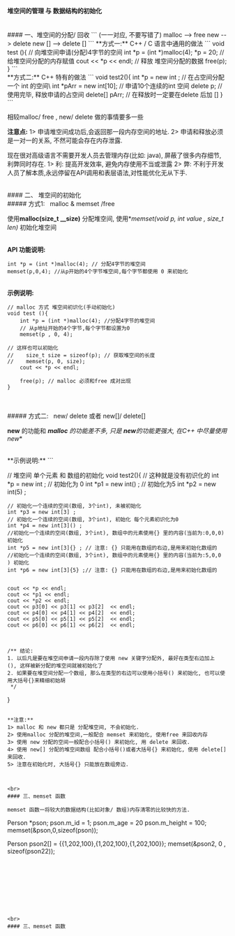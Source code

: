 #### 堆空间的管理 与 数据结构的初始化


<br>
#### 一、堆空间的分配/ 回收
```
(一一对应, 不要写错了)
malloc --> free
new --> delete
new [] --> delete []
```
**方式一:**
C++ / C 语言中通用的做法
```
void test (){
// 向堆空间申请(分配)4字节的空间
int *p = (int *)malloc(4);
*p = 20; //给堆空间分配的内存赋值
cout << *p << endl;
// 释放 堆空间分配的数据
free(p);
}
```




<br>
**方式二:**
C++ 特有的做法
```
void test2(){
int *p = new int ; // 在占空间分配一个 int 的空间\
int *pArr = new int[10]; // 申请10个连续的int 空间
delete p; // 使用完毕, 释放申请的占空间
delete[] pArr; // 在释放时一定要在delete 后加 []
}
```

相较malloc/ free , new/ delete 做的事情要多一些

**注意点:**
1> 申请堆空间成功后,会返回那一段内存空间的地址.
2> 申请和释放必须是一对一的关系, 不然可能会存在内存泄露.

现在很对高级语言不需要开发人员去管理内存(比如: java), 屏蔽了很多内存细节,利弊同时存在.
1> 利: 提高开发效率, 避免内存使用不当或泄露
2> 弊: 不利于开发人员了解本质,永远停留在API调用和表层语法,对性能优化无从下手.






<br>
#### 二、 堆空间的初始化





<br>
##### 方式1: &nbsp;  malloc & memset  /free

使用**malloc(size_t __size)** 分配堆空间, 使用**memset(void *p, int value , size_t len)** 初始化堆空间

<br>**API  功能说明:**
```
int *p = (int *)malloc(4); // 分配4字节的堆空间
memset(p,0,4); //从p开始的4个字节堆空间,每个字节都使用 0 来初始化
```

<br> **示例说明:**
```
// malloc 方式 堆空间初识化(手动初始化)
void test (){
    int *p = (int *)malloc(4); //分配4字节的堆空间
    // 从p地址开始的4个字节,每个字节都设置为0
    memset(p , 0, 4);  
    
// 这样也可以初始化
//    size_t size = sizeof(p); // 获取堆空间的长度
//    memset(p, 0, size);
    cout << *p << endl;
 
    free(p); // malloc 必须和free 成对出现
}
```

<br>
<br>
##### 方式二: &nbsp; new/ delete 或者 new[]/ delete[]

**new** 的功能和 ***malloc** 的功能差不多, 只是 **new**的功能更强大, 在C++ 中尽量使用**new** 

<br>
**示例说明:**
```

// 堆空间 单个元素 和 数组的初始化
void test2(){
    // 这种就是没有初识化的
    int *p = new int ;
    // 初始化为 0
    int *p1 = new int() ;
    // 初始化为5
    int *p2 = new int(5) ;
    
    // 初始化一个连续的空间(数组, 3个int), 未被初始化
    int *p3 = new int[3] ;
    // 初始化一个连续的空间(数组, 3个int), 初始化 每个元素初识化为0
    int *p4 = new int[3]() ;
    //初始化一个连续的空间(数组, 3个int), 数组中的元素使用{} 里的内容(当前为:0,0,0) 初始化
    int *p5 = new int[3]{} ; // 注意: {} 只能用在数组的右边,是用来初始化数组的
    //初始化一个连续的空间(数组, 3个int), 数组中的元素使用{} 里的内容(当前为:5,0,0 ) 初始化
    int *p6 = new int[3]{5} ;// 注意: {} 只能用在数组的右边,是用来初始化数组的
    
    
    cout << *p << endl;
    cout << *p1 << endl;
    cout << *p2 << endl;
    cout << p3[0] << p3[1] << p3[2]  << endl;
    cout << p4[0] << p4[1] << p4[2]  << endl;
    cout << p5[0] << p5[1] << p5[2]  << endl;
    cout << p6[0] << p6[1] << p6[2]  << endl;
   
   
    
    /** 结论:
    1. 以后凡是要在堆空间申请一段内存除了使用 new 关键字分配外, 最好在类型右边加上 (), 这样被新分配的堆空间就被初始化了
    2. 如果要在堆空间分配一个数组, 那么在类型的右边可以使用小括号() 来初始化, 也可以使用大括号{}来精细初始胡
     */
}

```

**注意:**
1> malloc 和 new 都只是 分配堆空间, 不会初始化.
2> 使用malloc 分配的堆空间,一般配合 memset 来初始化, 使用free 来回收内存
3> 使用 new 分配的空间一般配合小括号() 来初始化, 用 delete 来回收.
4> 使用 new[] 分配的堆空间数组 配合小括号()或者大括号{} 来初始化, 使用 delete[] 来回收.
5> 注意在初始化时, 大括号{} 只能放在数组旁边.



<br>
#### 三、memset 函数

memset 函数一将较大的数据结构(比如对象/ 数组)内存清零的比较快的方法.

```
Person  *pson;
pson.m_id = 1;
pson.m_age = 20
pson.m_height = 100;
memset(&pson,0,sizeof(pson));


Person pson2[] = {{1,202,100},{1,202,100},{1,202,100}};
memset(&pson2, 0 , sizeof(pson22));
```









<br>
#### 三、memset 函数



